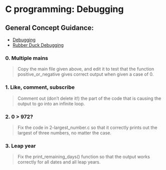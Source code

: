 # C programming: Debugging
## General Concept Guidance:
* [Debugging](https://en.wikipedia.org/wiki/Debugging)
* [Rubber Duck Debugging](https://www.thoughtfulcode.com/rubber-duck-debugging-psychology/)

### 0. Multiple mains
> Copy the main file given above, and edit it to test that the function positive_or_negative gives correct output when given a case of 0.
### 1. Like, comment, subscribe
> Comment out (don’t delete it!) the part of the code that is causing the output to go into an infinite loop.
### 2. 0 > 972?
> Fix the code in 2-largest_number.c so that it correctly prints out the largest of three numbers, no matter the case.
### 3. Leap year
> Fix the print_remaining_days() function so that the output works correctly for all dates and all leap years.